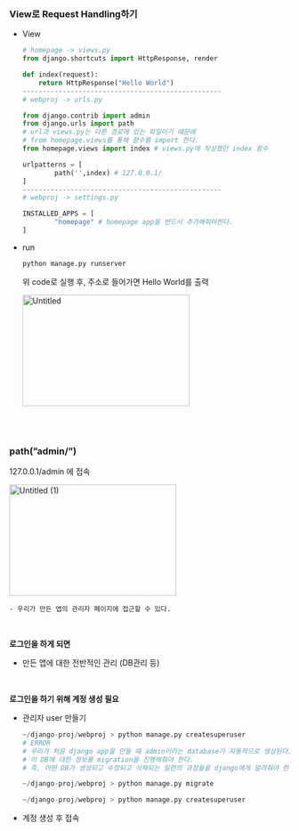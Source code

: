 ### View로 Request Handling하기

- View
    
    ```python
    # homepage -> views.py
    from django.shortcuts import HttpResponse, render
    
    def index(request):
        return HttpResponse("Hello World")
    --------------------------------------------------
    # webproj -> urls.py
    
    from django.contrib import admin
    from django.urls import path
    # url과 views.py는 다른 경로에 있는 파일이기 때문에
    # from homepage.views를 통해 함수를 import 한다.
    from homepage.views import index # views.py에 작성했던 index 함수
    
    urlpatterns = [
    		path('',index) # 127.0.0.1/
    ]
    --------------------------------------------------
    # webproj -> settings.py
    
    INSTALLED_APPS = [
    		"homepage" # homepage app을 반드시 추가해줘야한다.
    ]
    ```
    
- run
    
    ```python
    python manage.py runserver
    ```
    
    위 code로 실행 후, 주소로 들어가면 Hello World를 출력
    
    <img width="300" height="200" alt="Untitled" src="https://github.com/user-attachments/assets/79b0b271-5503-4fa9-8521-fd2a8b05907c" >

<br>
<br>

### path(”admin/”)

127.0.0.1/admin 에 접속

 <img width="300" height="200" alt="Untitled (1)" src="https://github.com/user-attachments/assets/b641dd9c-5ab9-4eb1-b9ae-84a9fbeb7c7d">

    - 우리가 만든 앱의 관리자 페이지에 접근할 수 있다.

<br>

**로그인을 하게 되면**

- 만든 앱에 대한 전반적인 관리 (DB관리 등)

<br>

**로그인을 하기 위해 계정 생성 필요**

- 관리자 user 만들기
    
    ```python
    ~/django-proj/webproj > python manage.py createsuperuser
    # ERROR
    # 우리가 처음 django app을 만들 때 admin이라는 database가 자동적으로 생성된다.
    # 이 DB에 대한 정보를 migration을 진행해줘야 한다.
    # 즉, 어떤 DB가 생성되고 수정되고 삭제되는 일련의 과정들을 django에게 알려줘야 한다.
    
    ~/django-proj/webproj > python manage.py migrate
    
    ~/django-proj/webproj > python manage.py createsuperuser
    
    ```
    
- 계정 생성 후 접속